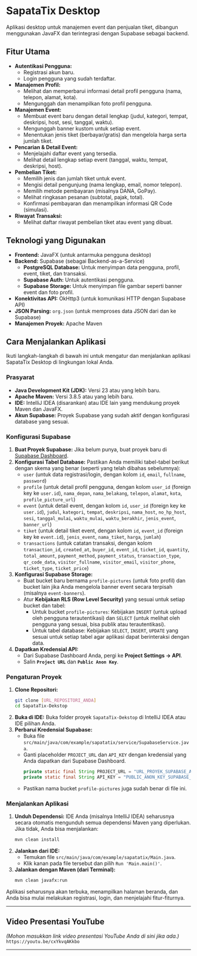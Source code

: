 # SapataTix Desktop

Aplikasi desktop untuk manajemen event dan penjualan tiket, dibangun menggunakan JavaFX dan terintegrasi dengan Supabase sebagai backend.

## Fitur Utama

* **Autentikasi Pengguna:**
    * Registrasi akun baru.
    * Login pengguna yang sudah terdaftar.
* **Manajemen Profil:**
    * Melihat dan memperbarui informasi detail profil pengguna (nama, telepon, alamat, kota).
    * Mengunggah dan menampilkan foto profil pengguna.
* **Manajemen Event:**
    * Membuat event baru dengan detail lengkap (judul, kategori, tempat, deskripsi, host, sesi, tanggal, waktu).
    * Mengunggah banner kustom untuk setiap event.
    * Menentukan jenis tiket (berbayar/gratis) dan mengelola harga serta jumlah tiket.
* **Pencarian & Detail Event:**
    * Menjelajahi daftar event yang tersedia.
    * Melihat detail lengkap setiap event (tanggal, waktu, tempat, deskripsi, host).
* **Pembelian Tiket:**
    * Memilih jenis dan jumlah tiket untuk event.
    * Mengisi detail pengunjung (nama lengkap, email, nomor telepon).
    * Memilih metode pembayaran (misalnya DANA, GoPay).
    * Melihat ringkasan pesanan (subtotal, pajak, total).
    * Konfirmasi pembayaran dan menampilkan informasi QR Code (simulasi).
* **Riwayat Transaksi:**
    * Melihat daftar riwayat pembelian tiket atau event yang dibuat.

## Teknologi yang Digunakan

* **Frontend:** JavaFX (untuk antarmuka pengguna desktop)
* **Backend:** Supabase (sebagai Backend-as-a-Service)
    * **PostgreSQL Database:** Untuk menyimpan data pengguna, profil, event, tiket, dan transaksi.
    * **Supabase Auth:** Untuk autentikasi pengguna.
    * **Supabase Storage:** Untuk menyimpan file gambar seperti banner event dan foto profil.
* **Konektivitas API:** OkHttp3 (untuk komunikasi HTTP dengan Supabase API)
* **JSON Parsing:** `org.json` (untuk memproses data JSON dari dan ke Supabase)
* **Manajemen Proyek:** Apache Maven

## Cara Menjalankan Aplikasi

Ikuti langkah-langkah di bawah ini untuk mengatur dan menjalankan aplikasi SapataTix Desktop di lingkungan lokal Anda.

### Prasyarat

* **Java Development Kit (JDK):** Versi 23 atau yang lebih baru.
* **Apache Maven:** Versi 3.8.5 atau yang lebih baru.
* **IDE:** IntelliJ IDEA (disarankan) atau IDE lain yang mendukung proyek Maven dan JavaFX.
* **Akun Supabase:** Proyek Supabase yang sudah aktif dengan konfigurasi database yang sesuai.

### Konfigurasi Supabase

1.  **Buat Proyek Supabase:** Jika belum punya, buat proyek baru di [Supabase Dashboard](https://supabase.com/dashboard).
2.  **Konfigurasi Tabel Database:** Pastikan Anda memiliki tabel-tabel berikut dengan skema yang benar (seperti yang telah dibahas sebelumnya):
    * `user` (untuk data registrasi/login, dengan kolom `id`, `email`, `fullname`, `password`)
    * `profile` (untuk detail profil pengguna, dengan kolom `user_id` (foreign key ke `user.id`), `nama_depan`, `nama_belakang`, `telepon`, `alamat`, `kota`, `profile_picture_url`)
    * `event` (untuk detail event, dengan kolom `id`, `user_id` (foreign key ke `user.id`), `judul`, `kategori`, `tempat`, `deskripsi`, `nama_host`, `no_hp_host`, `sesi`, `tanggal_mulai`, `waktu_mulai`, `waktu_berakhir`, `jenis_event`, `banner_url`)
    * `tiket` (untuk detail tiket event, dengan kolom `id`, `event_id` (foreign key ke `event.id`), `jenis_event`, `nama_tiket`, `harga`, `jumlah`)
    * `transactions` (untuk catatan transaksi, dengan kolom `transaction_id`, `created_at`, `buyer_id`, `event_id`, `ticket_id`, `quantity`, `total_amount`, `payment_method`, `payment_status`, `transaction_type`, `qr_code_data`, `visitor_fullname`, `visitor_email`, `visitor_phone`, `ticket_type`, `ticket_price`)
3.  **Konfigurasi Supabase Storage:**
    * Buat bucket baru bernama `profile-pictures` (untuk foto profil) dan bucket lain jika Anda mengelola banner event secara terpisah (misalnya `event-banners`).
    * Atur **Kebijakan RLS (Row Level Security)** yang sesuai untuk setiap bucket dan tabel:
        * Untuk bucket `profile-pictures`: Kebijakan `INSERT` (untuk upload oleh pengguna terautentikasi) dan `SELECT` (untuk melihat oleh pengguna yang sesuai, bisa publik atau terautentikasi).
        * Untuk tabel database: Kebijakan `SELECT`, `INSERT`, `UPDATE` yang sesuai untuk setiap tabel agar aplikasi dapat berinteraksi dengan data.
4.  **Dapatkan Kredensial API:**
    * Dari Supabase Dashboard Anda, pergi ke **Project Settings -> API**.
    * Salin **`Project URL`** dan **`Public Anon Key`**.

### Pengaturan Proyek

1.  **Clone Repositori:**
    ```bash
    git clone [URL_REPOSITORI_ANDA]
    cd SapataTix-Dekstop
    ```
2.  **Buka di IDE:** Buka folder proyek `SapataTix-Dekstop` di IntelliJ IDEA atau IDE pilihan Anda.
3.  **Perbarui Kredensial Supabase:**
    * Buka file `src/main/java/com/example/sapatatix/service/SupabaseService.java`.
    * Ganti placeholder `PROJECT_URL` dan `API_KEY` dengan kredensial yang Anda dapatkan dari Supabase Dashboard.
        ```java
        private static final String PROJECT_URL = "URL_PROYEK_SUPABASE_ANDA";
        private static final String API_KEY = "PUBLIC_ANON_KEY_SUPABASE_ANDA";
        ```
    * Pastikan nama bucket `profile-pictures` juga sudah benar di file ini.

### Menjalankan Aplikasi

1.  **Unduh Dependensi:** IDE Anda (misalnya IntelliJ IDEA) seharusnya secara otomatis mengunduh semua dependensi Maven yang diperlukan. Jika tidak, Anda bisa menjalankan:
    ```bash
    mvn clean install
    ```
2.  **Jalankan dari IDE:**
    * Temukan file `src/main/java/com/example/sapatatix/Main.java`.
    * Klik kanan pada file tersebut dan pilih `Run 'Main.main()'`.
3.  **Jalankan dengan Maven (dari Terminal):**
    ```bash
    mvn clean javafx:run
    ```

Aplikasi seharusnya akan terbuka, menampilkan halaman beranda, dan Anda bisa mulai melakukan registrasi, login, dan menjelajahi fitur-fiturnya.

---

## Video Presentasi YouTube

*(Mohon masukkan link video presentasi YouTube Anda di sini jika ada.)*
`https://youtu.be/cxYkvqAKkbo`

---
